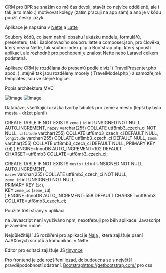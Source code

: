 CRM pro BPR se snažím co mě čas dovolí, stavět co nejvíce odděleně, ale i tak je to málo :) motivovat kolegy (zatím pracuji na app sám) a ano je v kódu použit český jazyk

Aplikace je napsána v [Nette](https://nette.org/cs/) a [Latte](https://latte.nette.org/)

Soubory kódů, co jsem nahrál obsahují ukázku modelu, formulářů, presenteru, tak i šablonovacího souboru latte a composer.json, pro člověka, který nezná Nette, tak soubor index.php a Bootstrap.php, který spouští aplikaci, ale rozhodně pro pochopení je znalost Nette nebo Laravel celkem podstatná.

Aplikace CRM je rozdělana do presentů podle divizí ( TravelPresenter.php apod. ), stejně tak jsou rozděleny modely ( TravelModel.php ) a samozřejmě templates jsou ve stejné logice.

Popis architektura MVC

![image](https://github.com/MiRdACz/CRM/assets/9698726/42a25108-b7d0-45aa-bf34-9e2afb3178cf)
![image](https://github.com/MiRdACz/CRM/assets/9698726/1d478cda-4fad-442f-a126-24aa7e525bff)

Databáze, všeříkající ukázka tvorby tabulek pro zeme a mesto (lepší by bylo mesta - držet plurál)

CREATE TABLE IF NOT EXISTS `zeme` (
  `id` int UNSIGNED NOT NULL AUTO_INCREMENT,
  `nazev` varchar(255) COLLATE utf8mb3_czech_ci NOT NULL,
  `latitude` varchar(255) COLLATE utf8mb3_czech_ci DEFAULT NULL,
  `longitude` varchar(255) COLLATE utf8mb3_czech_ci DEFAULT NULL,
  `zoom` varchar(255) COLLATE utf8mb3_czech_ci DEFAULT NULL,
  PRIMARY KEY (`id`)
) ENGINE=InnoDB AUTO_INCREMENT=102 DEFAULT CHARSET=utf8mb3 COLLATE=utf8mb3_czech_ci;

CREATE TABLE IF NOT EXISTS `mesto` (
 `id` int UNSIGNED NOT NULL AUTO_INCREMENT,  
 `nazev` varchar(255) COLLATE utf8mb3_czech_ci NOT NULL,  
 `zeme_id` int UNSIGNED NOT NULL,  
 PRIMARY KEY (`id`),  
 KEY `zeme_id` (`zeme_id`)  
) ENGINE=InnoDB AUTO_INCREMENT=558 DEFAULT CHARSET=utf8mb3 COLLATE=utf8mb3_czech_ci;


Použité třetí strany v aplikaci

na Javascript není využíváno npm, nepotřebuji pro běh aplikace.
Javascript je zaveden ručně.

Nejdůležitější JS rozšíření pro aplikaci je [Naja](https://naja.js.org/#/) , která zajišťuje psaní AJAXových scriptů a komunikaci v Nette.

Editor pro editaci zajišťuje JS [tinymce](https://www.tiny.cloud/)

Pro frontend je zde rozšíření lozad, do budoucna se s největší pravděpodobností odstraní.
[Bootstrap](https://getbootstrap.com/)https://getbootstrap.com/ pro css


